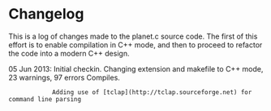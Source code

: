 
Changelog
=========

This is a log of changes made to the planet.c source code. The first of this effort is to 
enable compilation in C++ mode, and then to proceed to refactor the code into a modern C++
design.

05 Jun 2013:	Initial checkin.
				Changing extension and makefile to C++ mode, 23 warnings, 97 errors
				Compiles.
				
				Adding use of [tclap](http://tclap.sourceforge.net) for command line parsing
				